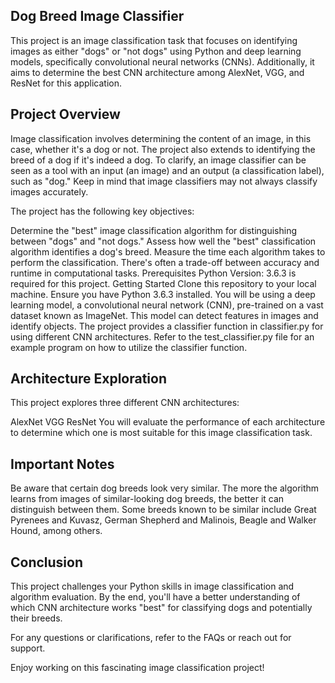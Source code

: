 ## Dog Breed Image Classifier
This project is an image classification task that focuses on identifying images as either "dogs" or "not dogs" using Python and deep learning models, specifically convolutional neural networks (CNNs). Additionally, it aims to determine the best CNN architecture among AlexNet, VGG, and ResNet for this application.

## Project Overview
Image classification involves determining the content of an image, in this case, whether it's a dog or not. The project also extends to identifying the breed of a dog if it's indeed a dog. To clarify, an image classifier can be seen as a tool with an input (an image) and an output (a classification label), such as "dog." Keep in mind that image classifiers may not always classify images accurately.

The project has the following key objectives:

Determine the "best" image classification algorithm for distinguishing between "dogs" and "not dogs."
Assess how well the "best" classification algorithm identifies a dog's breed.
Measure the time each algorithm takes to perform the classification. There's often a trade-off between accuracy and runtime in computational tasks.
Prerequisites
Python Version: 3.6.3 is required for this project.
Getting Started
Clone this repository to your local machine.
Ensure you have Python 3.6.3 installed.
You will be using a deep learning model, a convolutional neural network (CNN), pre-trained on a vast dataset known as ImageNet. This model can detect features in images and identify objects.
The project provides a classifier function in classifier.py for using different CNN architectures.
Refer to the test_classifier.py file for an example program on how to utilize the classifier function.

## Architecture Exploration
This project explores three different CNN architectures:

AlexNet
VGG
ResNet
You will evaluate the performance of each architecture to determine which one is most suitable for this image classification task.

## Important Notes
Be aware that certain dog breeds look very similar. The more the algorithm learns from images of similar-looking dog breeds, the better it can distinguish between them. Some breeds known to be similar include Great Pyrenees and Kuvasz, German Shepherd and Malinois, Beagle and Walker Hound, among others.
## Conclusion
This project challenges your Python skills in image classification and algorithm evaluation. By the end, you'll have a better understanding of which CNN architecture works "best" for classifying dogs and potentially their breeds.

For any questions or clarifications, refer to the FAQs or reach out for support.

Enjoy working on this fascinating image classification project!
